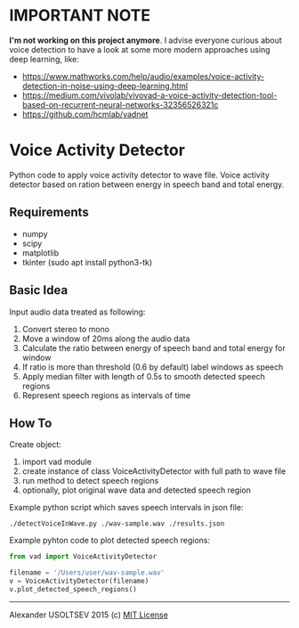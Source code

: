 # IMPORTANT NOTE
**I'm not working on this project anymore**.
I advise everyone curious about voice detection to have a look at some more modern approaches using deep learning, like:
 - https://www.mathworks.com/help/audio/examples/voice-activity-detection-in-noise-using-deep-learning.html
 - https://medium.com/vivolab/vivovad-a-voice-activity-detection-tool-based-on-recurrent-neural-networks-32356526321c
 - https://github.com/hcmlab/vadnet
# Voice Activity Detector
Python code to apply voice activity detector to wave file.
Voice activity detector based on ration between energy in speech band and total energy.

## Requirements

* numpy
* scipy
* matplotlib
* tkinter (sudo apt install python3-tk)

## Basic Idea
Input audio data treated as following:

1. Convert stereo to mono
2. Move a window of 20ms along the audio data
3. Calculate the ratio between energy of speech band and total energy for window
4. If ratio is more than threshold (0.6 by default) label windows as speech
5. Apply median filter with length of 0.5s to smooth detected speech regions
6. Represent speech regions as intervals of time

## How To
Create object:

1. import vad module
2. create instance of class VoiceActivityDetector with full path to wave file
3. run method to detect speech regions
4. optionally, plot original wave data and detected speech region

Example python script which saves speech intervals in json file:

`./detectVoiceInWave.py ./wav-sample.wav ./results.json`

Example pyhton code to plot detected speech regions:
```python
from vad import VoiceActivityDetector

filename = '/Users/user/wav-sample.wav'
v = VoiceActivityDetector(filename)
v.plot_detected_speech_regions()
```

-------
Alexander USOLTSEV 2015 (c) [MIT License](https://opensource.org/licenses/MIT)
